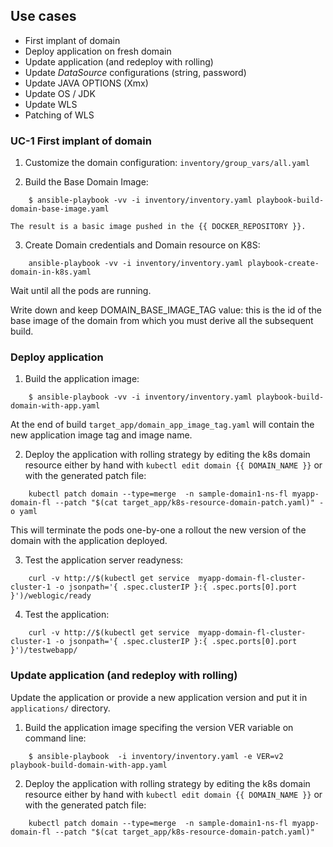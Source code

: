 ## Use cases ##

 - First implant of domain
 - Deploy application on fresh domain
 - Update application (and redeploy with rolling)
 - Update _DataSource_ configurations (string, password)
 - Update JAVA OPTIONS (Xmx)
 - Update OS / JDK 
 - Update WLS
 - Patching of WLS

### UC-1 First implant of domain ###

1. Customize the domain configuration: `inventory/group_vars/all.yaml`

2. Build the Base Domain Image: 
```
    $ ansible-playbook -vv -i inventory/inventory.yaml playbook-build-domain-base-image.yaml
```

    The result is a basic image pushed in the {{ DOCKER_REPOSITORY }}.

3. Create Domain credentials and Domain resource on K8S:
```
    ansible-playbook -vv -i inventory/inventory.yaml playbook-create-domain-in-k8s.yaml
```

Wait until all the pods are running.

Write down and keep DOMAIN_BASE_IMAGE_TAG value: this is the id of the base image of the domain from which you must derive all the subsequent build.


### Deploy application ###

1. Build the application image:
```
    $ ansible-playbook -vv -i inventory/inventory.yaml playbook-build-domain-with-app.yaml
```

At the end of build `target_app/domain_app_image_tag.yaml` will contain the new application image tag and image name.

2. Deploy the application with rolling strategy by editing the k8s domain resource either by hand with `kubectl edit domain {{ DOMAIN_NAME }}` or with the generated patch file:
```
    kubectl patch domain --type=merge  -n sample-domain1-ns-fl myapp-domain-fl --patch "$(cat target_app/k8s-resource-domain-patch.yaml)" -o yaml
```

This will terminate the pods one-by-one a rollout the new version of the domain with the application deployed.

3. Test the application server readyness:
```
    curl -v http://$(kubectl get service  myapp-domain-fl-cluster-cluster-1 -o jsonpath='{ .spec.clusterIP }:{ .spec.ports[0].port }')/weblogic/ready
```

4. Test the application:
```
    curl -v http://$(kubectl get service  myapp-domain-fl-cluster-cluster-1 -o jsonpath='{ .spec.clusterIP }:{ .spec.ports[0].port }')/testwebapp/
```


### Update application (and redeploy with rolling) ###

Update the application or provide a new application version and put it in `applications/` directory.

1. Build the application image specifing the version VER variable on command line:
```
    $ ansible-playbook  -i inventory/inventory.yaml -e VER=v2 playbook-build-domain-with-app.yaml
```


2. Deploy the application with rolling strategy by editing the k8s domain resource either by hand with `kubectl edit domain {{ DOMAIN_NAME }}` or with the generated patch file:
```
    kubectl patch domain --type=merge  -n sample-domain1-ns-fl myapp-domain-fl --patch "$(cat target_app/k8s-resource-domain-patch.yaml)"
```

